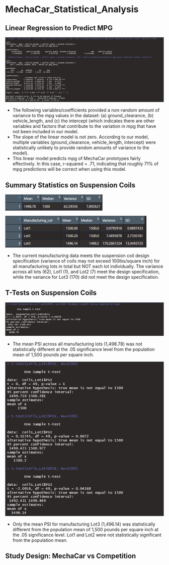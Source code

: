 # MechaCar_Statistical_Analysis

## Linear Regression to Predict MPG

![](Images/SummaryStats_Del%231.png)

  - The following variables/coefficients provided a non-random amount of variance to the mpg values in the dataset: (a) ground_clearance, (b) vehicle_length, and (c) the intercept (which indicates there are other variables and factors that contribute to the variation in mpg that have not been included in our model.
  - The slope of the linear model is not zero. According to our model, multiple variables (ground_clearance, vehicle_length, intercept) were statistically unlikely to provide random amounts of variance to the model). 
  - This linear model predicts mpg of MechaCar prototypes fairly effectively. In this case, r-squared = .71, indicating that roughly 71% of mpg predictions will be correct when using this model. 


## Summary Statistics on Suspension Coils

![](Images/totalSummary_Del%232.png)

![](Images/LotSummary_Del%232.png)

  - The current manufacturing data meets the suspension coil design specification (variance of coils may not exceed 100lbs/square inch) for all manufacturing lots in total but NOT each lot individually. The variance across all lots (62), Lot1 (1), and Lot2 (7) meet the design specification, while the variance for Lot3 (170) did not meet the design specification.

## T-Tests on Suspension Coils

![](Images/SampleVSpop_Del%233.png)

  - The mean PSI across all manufacturing lots (1,498.78) was not statistically different at the .05 significance level from the population mean of 1,500 pounds per square inch.

![](Images/LotsVSpop_Del%233.png)

  - Only the mean PSI for manufacturing Lot3 (1,496.14) was statistically different from the population mean of 1,500 pounds per square inch at the .05 significance level. Lot1 and Lot2 were not statistically significant from the population mean.

## Study Design: MechaCar vs Competition


